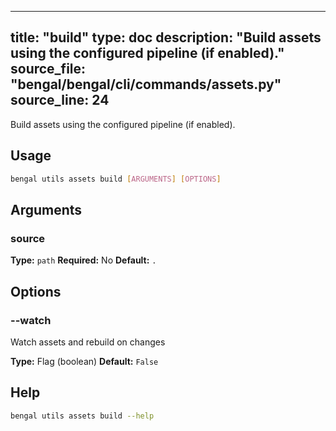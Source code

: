 
---
title: "build"
type: doc
description: "Build assets using the configured pipeline (if enabled)."
source_file: "bengal/bengal/cli/commands/assets.py"
source_line: 24
---

Build assets using the configured pipeline (if enabled).


## Usage

```bash
bengal utils assets build [ARGUMENTS] [OPTIONS]
```

## Arguments

### source

**Type:** `path`
**Required:** No
**Default:** `.`


## Options

### --watch

Watch assets and rebuild on changes

**Type:** Flag (boolean)
**Default:** `False`





## Help

```bash
bengal utils assets build --help
```
